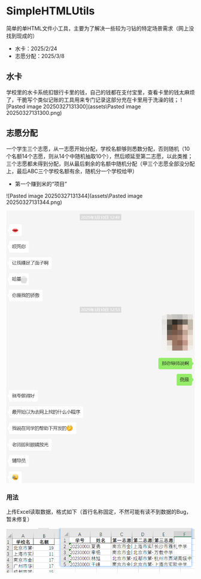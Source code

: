 # SimpleHTMLUtils
简单的单HTML文件小工具，主要为了解决一些较为刁钻的特定场景需求（网上没找到现成的）
- 水卡：2025/2/24
- 志愿分配：2025/3/8
## 水卡
学校里的水卡系统扣银行卡里的钱，自己的钱都在支付宝里，查看卡里的钱太麻烦了，干脆写个类似记账的工具用来专门记录这部分充在卡里用于洗澡的钱；
![Pasted image 20250327131300](assets\Pasted image 20250327131300.png)

## 志愿分配
一个学生三个志愿，从一志愿开始分配，学校名额够则悉数分配，否则随机（10个名额14个志愿，则从14个中随机抽取10个），然后顺延至第二志愿，以此类推；三个志愿都未得到分配，则从最后剩余的名额中随机分配（甲三个志愿全部没分配上，最后ABC三个学校名额有余，随机分一个学校给甲）
- 第一个赚到米的“项目”

![Pasted image 20250327131344](assets\Pasted image 20250327131344.png)

![QQ截图20250327132530](assets\QQ截图20250327132530.png)

### 用法
上传Excel读取数据，格式如下（首行名称固定，不然可能有读不到数据的Bug，暂未修复）

![d8158061fdfb8b6f997b60633dc6039](assets\d8158061fdfb8b6f997b60633dc6039.png)
